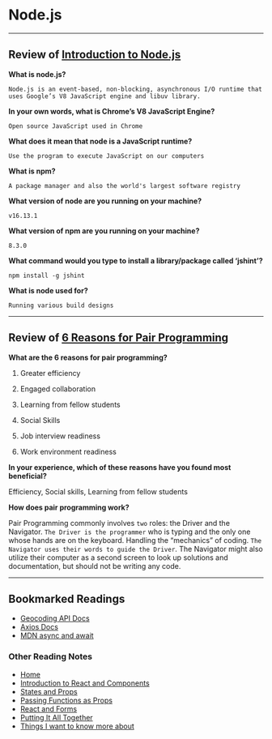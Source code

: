 # Node.js

***

## Review of [Introduction to Node.js](https://www.sitepoint.com/an-introduction-to-node-js/)

**What is node.js?**

`Node.js is an event-based, non-blocking, asynchronous I/O runtime that uses Google’s V8 JavaScript engine and libuv library.`

**In your own words, what is Chrome’s V8 JavaScript Engine?**

`Open source JavaScript used in Chrome`

**What does it mean that node is a JavaScript runtime?**

`Use the program to execute JavaScript on our computers`

**What is npm?**

`A package manager and also the world's largest software registry`

**What version of node are you running on your machine?**

`v16.13.1`

**What version of npm are you running on your machine?**

`8.3.0`

**What command would you type to install a library/package called ‘jshint’?**

`npm install -g jshint`

**What is node used for?**

`Running various build designs`

***

## Review of [6 Reasons for Pair Programming](https://www.codefellows.org/blog/6-reasons-for-pair-programming/)

**What are the 6 reasons for pair programming?**

  1. Greater efficiency

  2. Engaged collaboration

  3. Learning from fellow students

  4. Social Skills

  5. Job interview readiness

  6. Work environment readiness

**In your experience, which of these reasons have you found most beneficial?**

Efficiency, Social skills, Learning from fellow students

**How does pair programming work?**

Pair Programming commonly involves `two` roles: the Driver and the Navigator. `The Driver is the programmer` who is typing and the only one whose hands are on the keyboard. Handling the “mechanics” of coding. `The Navigator uses their words to guide the Driver`.  The Navigator might also utilize their computer as a second screen to look up solutions and documentation, but should not be writing any code.

***

## Bookmarked Readings

* [Geocoding API Docs](https://locationiq.com/)
* [Axios Docs](https://www.npmjs.com/package/axios)
* [MDN async and await](https://developer.mozilla.org/en-US/docs/Learn/JavaScript/Asynchronous/Async_await)

### Other Reading Notes

* [Home](README.md)
* [Introduction to React and Components](class-1.md)
* [States and Props](class-2.md)
* [Passing Functions as Props](class-3.md)
* [React and Forms](class-04.md)
* [Putting It All Together](class-5.md)
* [Things I want to know more about](questions.md)
